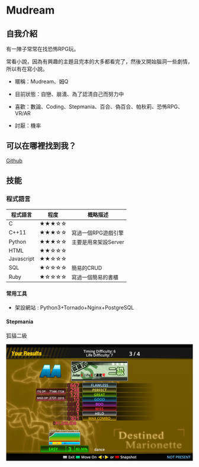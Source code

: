 # Mudream

## 自我介紹

有一陣子常常在找恐怖RPG玩。

常看小說，因為有興趣的主題且完本的大多都看完了，然後又開始腦洞一些劇情，所以有在寫小說。

* 暱稱：Mudream、姆Q

* 目前狀態：自戀、崩潰、為了認清自己而努力中

* 喜歡：數論、Coding、Stepmania、百合、偽百合、帕秋莉、恐怖RPG、VR/AR

* 討厭：機率

## 可以在哪裡找到我？

[Github](https://github.com/mudream4869)

## 技能

### 程式語言

|程式語言    | 程度  | 概略描述 |
|------------|-------|----------|
| C          | ★★★☆☆ ||
| C++11      | ★★★☆☆ | 寫過一個RPG遊戲引擎  |
| Python     | ★★★☆☆ | 主要是用來架設Server |
| HTML       | ★★☆☆☆ ||  
| Javascript | ★★☆☆☆ || 
| SQL        | ★☆☆☆☆ | 簡易的CRUD |
| Ruby       | ★☆☆☆☆ | 寫過一個簡易的書櫃 |

#### 常用工具

* 架設網站 : Python3+Tornado+Nginx+PostgreSQL

#### Stepmania

狐貓二級

![](step2j.png)
